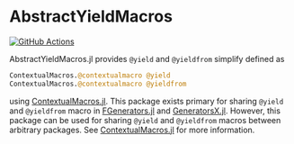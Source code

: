 # AbstractYieldMacros

[![GitHub Actions](https://github.com/JuliaFolds/AbstractYieldMacros.jl/workflows/Run%20tests/badge.svg)](https://github.com/JuliaFolds/AbstractYieldMacros.jl/actions?query=workflow%3ARun+tests)

AbstractYieldMacros.jl provides `@yield` and `@yieldfrom` simplify
defined as

```julia
ContextualMacros.@contextualmacro @yield
ContextualMacros.@contextualmacro @yieldfrom
```

using
[ContextualMacros.jl](https://github.com/tkf/ContextualMacros.jl).
This package exists primary for sharing `@yield` and `@yieldfrom`
macro in
[FGenerators.jl](https://github.com/JuliaFolds/FGenerators.jl) and
[GeneratorsX.jl](https://github.com/JuliaFolds/GeneratorsX.jl).
However, this package can be used for sharing `@yield` and
`@yieldfrom` macros between arbitrary packages.  See
[ContextualMacros.jl](https://github.com/tkf/ContextualMacros.jl) for
more information.
